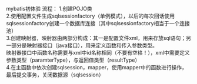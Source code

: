 mybatis初体验
流程：
1.创建POJO类<br>
2.使用配置文件生成sqlsessionfactory（单例模式），以后的每次回话使用sqlsessionfactory创建一个数据库连接（其中sqlsessionfactory相当于一个连接池）<br>
3.创建映射器，映射器由两部分构成：其一是配置文件xml，用来存放sql语句；另一部分是映射器接口（java接口），用来定义函数和传入参数类型。<br>
  映射器接口中函数名称需要与xml中id名称相同（不要有空格！），xml中需要定义参数类型（paramterType），与返回值类型（resultType）<br>
4.在主函数中依次创建sqlsession，mapper，使用mapper中的函数进行操作，最后提交事务，关闭数据源（sqlsession）<br>
